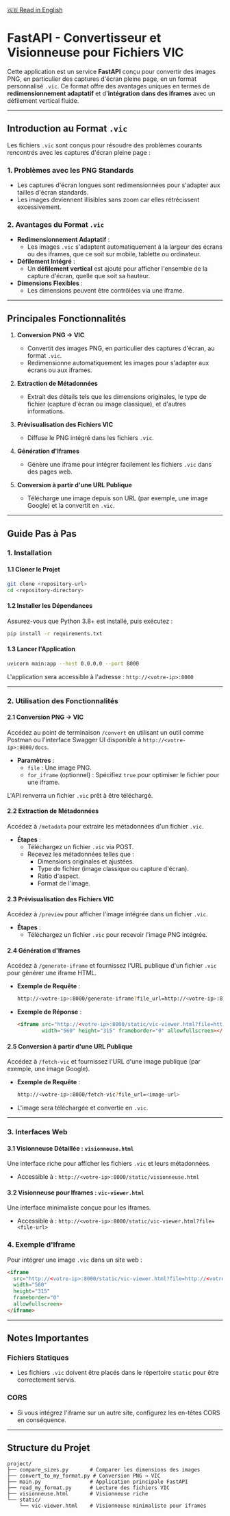 [🇬🇧 Read in English](README.md)

# **FastAPI - Convertisseur et Visionneuse pour Fichiers VIC**

Cette application est un service **FastAPI** conçu pour convertir des images PNG, en particulier des captures d'écran pleine page, en un format personnalisé `.vic`. Ce format offre des avantages uniques en termes de **redimensionnement adaptatif** et d'**intégration dans des iframes** avec un défilement vertical fluide.

---

## **Introduction au Format `.vic`**

Les fichiers `.vic` sont conçus pour résoudre des problèmes courants rencontrés avec les captures d'écran pleine page :

### **1. Problèmes avec les PNG Standards**
- Les captures d'écran longues sont redimensionnées pour s'adapter aux tailles d'écran standards.
- Les images deviennent illisibles sans zoom car elles rétrécissent excessivement.

### **2. Avantages du Format `.vic`**
- **Redimensionnement Adaptatif** :
  - Les images `.vic` s'adaptent automatiquement à la largeur des écrans ou des iframes, que ce soit sur mobile, tablette ou ordinateur.
- **Défilement Intégré** :
  - Un **défilement vertical** est ajouté pour afficher l'ensemble de la capture d'écran, quelle que soit sa hauteur.
- **Dimensions Flexibles** :
  - Les dimensions peuvent être contrôlées via une iframe.

---

## **Principales Fonctionnalités**

1. **Conversion PNG → VIC**
   - Convertit des images PNG, en particulier des captures d'écran, au format `.vic`.
   - Redimensionne automatiquement les images pour s'adapter aux écrans ou aux iframes.

2. **Extraction de Métadonnées**
   - Extrait des détails tels que les dimensions originales, le type de fichier (capture d'écran ou image classique), et d'autres informations.

3. **Prévisualisation des Fichiers VIC**
   - Diffuse le PNG intégré dans les fichiers `.vic`.

4. **Génération d'Iframes**
   - Génère une iframe pour intégrer facilement les fichiers `.vic` dans des pages web.

5. **Conversion à partir d'une URL Publique**
   - Télécharge une image depuis son URL (par exemple, une image Google) et la convertit en `.vic`.

---

## **Guide Pas à Pas**

### **1. Installation**

#### **1.1 Cloner le Projet**
```bash
git clone <repository-url>
cd <repository-directory>
```

#### **1.2 Installer les Dépendances**
Assurez-vous que Python 3.8+ est installé, puis exécutez :
```bash
pip install -r requirements.txt
```

#### **1.3 Lancer l'Application**
```bash
uvicorn main:app --host 0.0.0.0 --port 8000
```
L'application sera accessible à l'adresse : `http://<votre-ip>:8000`

---

### **2. Utilisation des Fonctionnalités**

#### **2.1 Conversion PNG → VIC**
Accédez au point de terminaison `/convert` en utilisant un outil comme Postman ou l'interface Swagger UI disponible à `http://<votre-ip>:8000/docs`.

- **Paramètres** :
  - `file` : Une image PNG.
  - `for_iframe` (optionnel) : Spécifiez `true` pour optimiser le fichier pour une iframe.

L'API renverra un fichier `.vic` prêt à être téléchargé.

#### **2.2 Extraction de Métadonnées**
Accédez à `/metadata` pour extraire les métadonnées d'un fichier `.vic`.

- **Étapes** :
  - Téléchargez un fichier `.vic` via POST.
  - Recevez les métadonnées telles que :
    - Dimensions originales et ajustées.
    - Type de fichier (image classique ou capture d'écran).
    - Ratio d'aspect.
    - Format de l'image.

#### **2.3 Prévisualisation des Fichiers VIC**
Accédez à `/preview` pour afficher l'image intégrée dans un fichier `.vic`.

- **Étapes** :
  - Téléchargez un fichier `.vic` pour recevoir l'image PNG intégrée.

#### **2.4 Génération d'Iframes**
Accédez à `/generate-iframe` et fournissez l'URL publique d'un fichier `.vic` pour générer une iframe HTML.

- **Exemple de Requête** :
  ```bash
  http://<votre-ip>:8000/generate-iframe?file_url=http://<votre-ip>:8000/static/sample.vic
  ```
- **Exemple de Réponse** :
  ```html
  <iframe src="http://<votre-ip>:8000/static/vic-viewer.html?file=http://<votre-ip>:8000/static/sample.vic" 
          width="560" height="315" frameborder="0" allowfullscreen></iframe>
  ```

#### **2.5 Conversion à partir d'une URL Publique**
Accédez à `/fetch-vic` et fournissez l'URL d'une image publique (par exemple, une image Google).

- **Exemple de Requête** :
  ```bash
  http://<votre-ip>:8000/fetch-vic?file_url=<image-url>
  ```
- L'image sera téléchargée et convertie en `.vic`.

---

### **3. Interfaces Web**

#### **3.1 Visionneuse Détaillée : `visionneuse.html`**
Une interface riche pour afficher les fichiers `.vic` et leurs métadonnées.
- Accessible à : `http://<votre-ip>:8000/static/visionneuse.html`

#### **3.2 Visionneuse pour Iframes : `vic-viewer.html`**
Une interface minimaliste conçue pour les iframes.
- Accessible à : `http://<votre-ip>:8000/static/vic-viewer.html?file=<file-url>`

### **4. Exemple d'Iframe**

Pour intégrer une image `.vic` dans un site web :
```html
<iframe
  src="http://<votre-ip>:8000/static/vic-viewer.html?file=http://<votre-ip>:8000/static/sample.vic"
  width="560"
  height="315"
  frameborder="0"
  allowfullscreen>
</iframe>
```

---

## **Notes Importantes**

### **Fichiers Statiques**
- Les fichiers `.vic` doivent être placés dans le répertoire `static` pour être correctement servis.

### **CORS**
- Si vous intégrez l'iframe sur un autre site, configurez les en-têtes CORS en conséquence.

---

## **Structure du Projet**

```plaintext
project/
├── compare_sizes.py       # Comparer les dimensions des images
├── convert_to_my_format.py # Conversion PNG → VIC
├── main.py                # Application principale FastAPI
├── read_my_format.py      # Lecture des fichiers VIC
├── visionneuse.html       # Visionneuse riche
└── static/
    └── vic-viewer.html    # Visionneuse minimaliste pour iframes
```